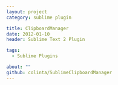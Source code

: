 ```yaml
---
layout: project
category: sublime plugin

title: ClipboardManager
date: 2012-01-10
header: Sublime Text 2 Plugin

tags:
  - Sublime Plugins

about: ""
github: colinta/SublimeClipboardManager
---
```

